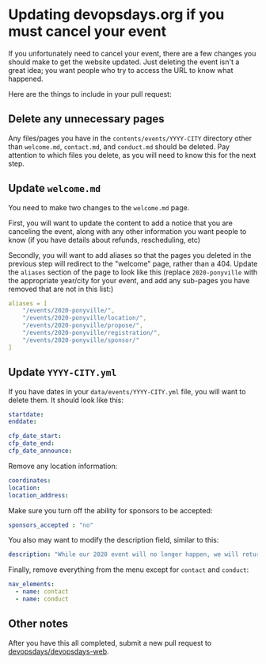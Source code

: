 # Updating devopsdays.org if you must cancel your event

If you unfortunately need to cancel your event, there are a few changes you should make to get the website updated. Just deleting the event isn't a great idea; you want people who try to access the URL to know what happened.

Here are the things to include in your pull request:

## Delete any unnecessary pages

Any files/pages you have in the `contents/events/YYYY-CITY` directory other than `welcome.md`, `contact.md`, and `conduct.md` should be deleted. Pay attention to which files you delete, as you will need to know this for the next step.

## Update `welcome.md`

You need to make two changes to the `welcome.md` page.

First, you will want to update the content to add a notice that you are canceling the event, along with any other information you want people to know (if you have details about refunds, rescheduling, etc)

Secondly, you will want to add aliases so that the pages you deleted in the previous step will redirect to the "welcome" page, rather than a 404. Update the `aliases` section of the page to look like this (replace `2020-ponyville` with the appropriate year/city for your event, and add any sub-pages you have removed that are not in this list:)

```yaml
aliases = [
    "/events/2020-ponyville/",
    "/events/2020-ponyville/location/",
    "/events/2020-ponyville/propose/",
    "/events/2020-ponyville/registration/",
    "/events/2020-ponyville/sponsor/"
]
```

## Update `YYYY-CITY.yml`

If you have dates in your `data/events/YYYY-CITY.yml` file, you will want to delete them. It should look like this:

```yaml
startdate:
enddate:

cfp_date_start:
cfp_date_end:
cfp_date_announce:
```


Remove any location information:

```yaml
coordinates:
location:
location_address:
```

Make sure you turn off the ability for sponsors to be accepted:

```yaml
sponsors_accepted : "no"
```

You also may want to modify the description field, similar to this:

```yaml
description: "While our 2020 event will no longer happen, we will return in 2021." # Edit this to suit your preferences
```

Finally, remove everything from the menu except for `contact` and `conduct`:

```yaml
nav_elements:
  - name: contact
  - name: conduct
```

## Other notes

After you have this all completed, submit a new pull request to [devopsdays/devopsdays-web](https://www.github.com/devopsdays/devopsdays-web). 